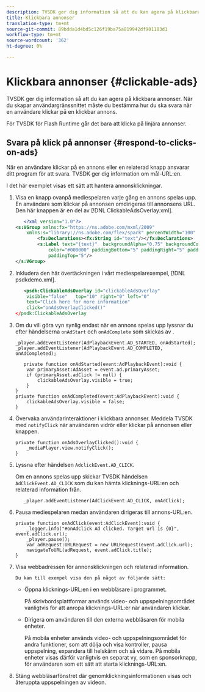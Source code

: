 ```yaml
---
description: TVSDK ger dig information så att du kan agera på klickbara annonser. När du skapar användargränssnittet måste du bestämma hur du ska svara när en användare klickar på en klickbar annons.
title: Klickbara annonser
translation-type: tm+mt
source-git-commit: 89bdda1d4bd5c126f19ba75a819942df901183d1
workflow-type: tm+mt
source-wordcount: '362'
ht-degree: 0%

---
```



# Klickbara annonser {#clickable-ads}

TVSDK ger dig information så att du kan agera på klickbara annonser. När du skapar användargränssnittet måste du bestämma hur du ska svara när en användare klickar på en klickbar annons.

För TVSDK för Flash Runtime går det bara att klicka på linjära annonser.

## Svara på klick på annonser {#respond-to-clicks-on-ads}

När en användare klickar på en annons eller en relaterad knapp ansvarar ditt program för att svara. TVSDK ger dig information om mål-URL:en.

I det här exemplet visas ett sätt att hantera annonsklickningar.

1. Visa en knapp ovanpå mediespelaren varje gång en annons spelas upp. En användare som klickar på annonsen omdirigeras till annonsens URL. Den här knappen är en del av [!DNL ClickableAdsOverlay.xml].

   ```xml
      <?xml version="1.0"?> 
   <s:VGroup xmlns:fx="https://ns.adobe.com/mxml/2009"  
       xmlns:s="library://ns.adobe.com/flex/spark" percentWidth="100" horizontalAlign="center">     
           <fx:Declarations><fx:String id="text"/></fx:Declarations> 
           <s:Label text="{text}"  backgroundAlpha="0.75" backgroundColor="#DEDEDE"  
               color="#000000" paddingBottom="5" paddingRight="5" paddingLeft="5"  
               paddingTop="5"/> 
   </s:VGroup>
   ```

1. Inkludera den här övertäckningen i vårt mediespelarexempel, [!DNL psdkdemo.xml].

   ```xml
      <psdk:ClickableAdsOverlay id="clickableAdsOverlay"  
       visible="false"   top="10" right="0" left="0"  
       text="Click here for more information"   
       click="onAdsOverlayClicked()" 
   </psdk:ClickableAdsOverlay
   ```

1. Om du vill göra vyn synlig endast när en annons spelas upp lyssnar du efter händelserna `onAdStart` och `onAdComplete` som skickas av .

   ```
   _player.addEventListener(AdPlaybackEvent.AD_STARTED, onAdStarted); 
   _player.addEventListener(AdPlaybackEvent.AD_COMPLETED, onAdCompleted); 
   ```

   ```
      private function onAdStarted(event:AdPlaybackEvent):void { 
       var primaryAsset:AdAsset = event.ad.primaryAsset; 
       if (primaryAsset.adClick != null) { 
           clickableAdsOverlay.visible = true;  
       } 
   } 
   private function onAdCompleted(event:AdPlaybackEvent):void { 
       clickableAdsOverlay.visible = false; 
   }
   ```

1. Övervaka användarinteraktioner i klickbara annonser. Meddela TVSDK med `notifyClick` när användaren vidrör eller klickar på annonsen eller knappen.

   ```
   private function onAdsOverlayClicked():void {     
       _mediaPlayer.view.notifyClick(); 
   }
   ```

1. Lyssna efter händelsen `AdclickEvent.AD_CLICK`.

   Om en annons spelas upp skickar TVSDK händelsen `AdClickEvent.AD_CLICK` som du kan hämta klicknings-URL:en och relaterad information från.

   ```
      _player.addEventListener(AdClickEvent.AD_CLICK, onAdClick);
   ```

1. Pausa mediespelaren medan användaren dirigeras till annons-URL:en.

   ```
   private function onAdClick(event:AdClickEvent):void { 
       _logger.info("#onAdClick Ad clicked. Target url is {0}", event.adClick.url);  
       _player.pause(); 
       var adRequest:URLRequest = new URLRequest(event.adClick.url); 
       navigateToURL(adRequest, event.adClick.title); 
   }
   ```

1. Visa webbadressen för annonsklickningen och relaterad information.

       Du kan till exempel visa den på något av följande sätt:
   
   * Öppna klicknings-URL:en i en webbläsare i programmet.

      På skrivbordsplattformar används video- och uppspelningsområdet vanligtvis för att anropa klicknings-URL:er när användaren klickar.
   * Dirigera om användaren till den externa webbläsaren för mobila enheter.

      På mobila enheter används video- och uppspelningsområdet för andra funktioner, som att dölja och visa kontroller, pausa uppspelning, expandera till helskärm och så vidare. På mobila enheter visas därför vanligtvis en separat vy, som en sponsorknapp, för användaren som ett sätt att starta klicknings-URL:en.

1. Stäng webbläsarfönstret där genomklickningsinformationen visas och återuppta uppspelningen av videon.

